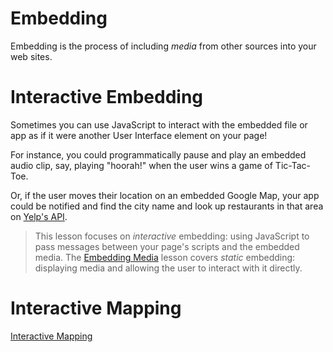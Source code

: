 # Embedding

Embedding is the process of including *media* from other sources into your web sites.

# Interactive Embedding

Sometimes you can use JavaScript to interact with the embedded file or app as if it were another User Interface element on your page!

For instance, you could programmatically pause and play an embedded audio clip, say, playing "hoorah!" when the user wins a game of Tic-Tac-Toe.

Or, if the user moves their location on an embedded Google Map, your app could be notified and find the city name and look up restaurants in that area on [Yelp's API](https://www.yelp.com/developers/documentation/v3).

> This lesson focuses on *interactive* embedding: 
> using JavaScript to pass messages between your page's scripts and the embedded media.
> The [Embedding Media](/lessons/www/embedding_media) lesson covers *static* embedding:
> displaying media and allowing the user to interact with it directly.

# Interactive Mapping

[Interactive Mapping](./interactive_mapping)

<!--
https://wiki.openstreetmap.org/wiki/Frameworks#Displaying_interactive_maps
https://wiki.openstreetmap.org/wiki/Slippy_Map
https://wiki.openstreetmap.org/wiki/Leaflet
https://leafletjs.com/
https://leafletjs.com/reference-1.3.0.html
https://leafletjs.com/reference-1.3.0.html#evented

bbox = min Longitude , min Latitude , max Longitude , max Latitude 

Burlington: 44.47606/-73.21167

Main St.: -73.2130900,44.4749000,-73.2102500,44.4772200
-->



